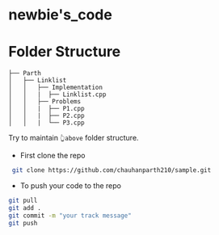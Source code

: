# newbie's_code

# Folder Structure
```
├── Parth
│   ├── Linklist
│   │   ├── Implementation
│   │   |  ├── Linklist.cpp
│   │   ├── Problems
│   │   |  ├── P1.cpp
│   │   |  ├── P2.cpp
│   │   |  └── P3.cpp
```
Try to maintain ```👆above``` folder structure.

- First clone the repo
 ```bash
  git clone https://github.com/chauhanparth210/sample.git
 ```
 
 - To push your code to the repo
 ```bash
 git pull
 git add .
 git commit -m "your track message"
 git push
 ```
